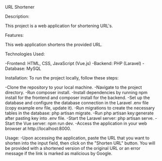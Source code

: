 URL Shortener

Description:

This project is a web application for shortening URL's.

Features:

This web application shortens the provided URL.

Technologies Used:

-Frontend: HTML, CSS, JavaScript (Vue.js) -Backend: PHP (Laravel) -Database: MySQL

Installation: To run the project locally, follow these steps:

-Clone the repository to your local machine. -Navigate to the project directory. -Run composer install. -Install dependencies by running npm install for the frontend and composer install for the backend. -Set up the database and configure the database connection in the Laravel .env file (copy example env file, update it). -Run migrations to create the necessary tables in the database: php artisan migrate. -Run php artisan key:generate after pasting key into .env file. -Start the Laravel server: php artisan serve. -Start the Vue server: npm run dev. -Access the application in your web browser at http://localhost:8000.

Usage: -Upon accessing the application, paste the URL that you want to shorten into the input field, then click on the "Shorten URL" button. You will be provided with a shortened version of the original URL or an error message if the link is marked as malicious by Google.
